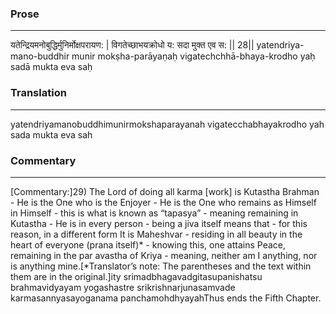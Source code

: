 ### Prose 
 --- 
यतेन्द्रियमनोबुद्धिर्मुनिर्मोक्षपरायण: |
विगतेच्छाभयक्रोधो य: सदा मुक्त एव स: || 28||
yatendriya-mano-buddhir munir mokṣha-parāyaṇaḥ
vigatechchhā-bhaya-krodho yaḥ sadā mukta eva saḥ

### Translation 
 --- 
yatendriyamanobuddhimunirmokshaparayanah vigatecchabhayakrodho yah sada mukta eva sah

### Commentary 
 --- 
[Commentary:]29) The Lord of doing all karma [work] is Kutastha Brahman - He is the One who is the Enjoyer - He is the One who remains as Himself in Himself - this is what is known as “tapasya” - meaning remaining in Kutastha - He is in every person - being a jiva itself means that - for this reason, in a different form It is Maheshvar - residing in all beauty in the heart of everyone (prana itself)* - knowing this, one attains Peace, remaining in the par avastha of Kriya - meaning, neither am I anything, nor is anything mine.[*Translator’s note: The parentheses and the text within them are in the original.]ity srimadbhagavadgitasupanishatsu brahmavidyayam yogashastre srikrishnarjunasamvade karmasannyasayoganama panchamohdhyayahThus ends the Fifth Chapter.